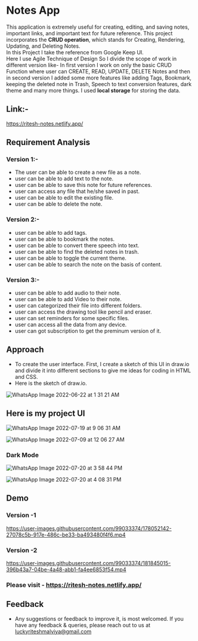 # Notes App
This application is extremely useful for creating, editing, and saving notes, important links, and important text for future reference.
This project incorporates the **CRUD operation**, which stands for Creating, Rendering, Updating, and Deleting Notes.   
In this Project I take the reference from Google Keep UI.       
Here I use Agile Technique of Design So I divide the scope of work in different version like- In first version I work on only the basic CRUD Function where user can CREATE, READ, UPDATE, DELETE Notes and then in second version I added some more features like adding Tags, Bookmark, keeping the deleted note in Trash, Speech to text conversion features, dark theme and many more things. I used **local storage** for storing the data.

  
  ## Link:-
  https://ritesh-notes.netlify.app/

  ## Requirement Analysis
  
  ### Version 1:-  
  - The user can be able to create a new file as a note.  
  - user can be able to add text to the note.  
  - user can be able to save this note for future references.  
  - user can access any file that he/she saved in past.  
  - user can be able to edit the existing file.
  - user can be able to delete the note.
    
  ### Version 2:-   
  - user can be able to add tags.  
  - user can be able to bookmark the notes.  
  - user can be able to convert there speech into text.  
  - user can be able to find the deleted notes in trash.    
  - user can be able to toggle the current theme.
  - user can be able to search the note on the basis of content.

  ### Version 3:-
  - user can be able to add audio to their note.
  - user can be able to add Video to their note.  
  - user can categorized their file into different folders.    
  - user can access the drawing tool like pencil and eraser.    
  - user can set reminders for some specific files.    
  - user can access all the data from any device.
  - user can got subscription to get the preminum version of it.
  
      
        
    
## Approach


 - To create the user interface. First, I create a sketch of this UI in draw.io and divide it into different sections to give me ideas for coding in HTML and CSS.
 - Here is the sketch of draw.io.

![WhatsApp Image 2022-06-22 at 1 31 21 AM](https://user-images.githubusercontent.com/99033374/174888000-1d5b6047-8d62-4572-9ca0-0822a8647f6c.jpeg)


  
   
     
       
## Here is my project UI


![WhatsApp Image 2022-07-19 at 9 06 31 AM](https://user-images.githubusercontent.com/99033374/179960483-2f122618-54a3-43b8-b359-958bc7f0a0ef.jpeg)

    
![WhatsApp Image 2022-07-09 at 12 06 27 AM](https://user-images.githubusercontent.com/99033374/178051135-d305e726-2878-445a-ab5f-22cc2fe632fe.jpeg)


### Dark Mode
![WhatsApp Image 2022-07-20 at 3 58 44 PM](https://user-images.githubusercontent.com/99033374/179960742-599943b2-3342-4b54-a233-68d6770e8ffb.jpeg)



![WhatsApp Image 2022-07-20 at 4 08 31 PM](https://user-images.githubusercontent.com/99033374/179962506-93adc49c-55b5-469b-bc32-d1fdf5252268.jpeg)

  
## Demo  
 
### Version -1  
https://user-images.githubusercontent.com/99033374/178052142-27078c5b-917e-486c-be33-ba493480f4f6.mp4

### Version -2
https://user-images.githubusercontent.com/99033374/181845015-396b43a7-04be-4a48-abb1-fa4ee6853f54.mp4



### Please visit - https://ritesh-notes.netlify.app/
   
   
## Feedback

 - Any suggestions or feedback to improve it, is most welcomed.
If you have any feedback & queries, please reach out to us at luckyriteshmalviya@gmail.com

